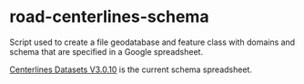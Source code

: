 # road-centerlines-schema
Script used to create a file geodatabase and feature class with domains and schema that are specified in a Google spreadsheet.

[Centerlines Datasets V3.0.10](https://docs.google.com/spreadsheets/d/1jQ_JuRIEtzxj60F0FAGmdu5JrFpfYBbSt3YzzCjxpfI/edit#gid=811360546) is the current schema spreadsheet.
